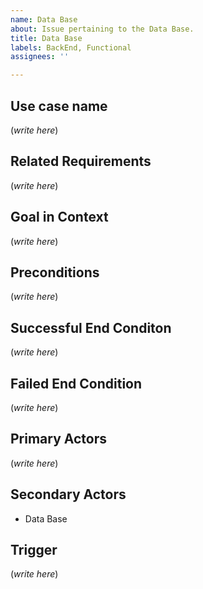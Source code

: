 ```yaml
---
name: Data Base
about: Issue pertaining to the Data Base.
title: Data Base
labels: BackEnd, Functional
assignees: ''

---
```


## Use case name

(*write here*)

## Related Requirements

(*write here*)

## Goal in Context

(*write here*)

## Preconditions

(*write here*)

## Successful End Conditon

(*write here*)

## Failed End Condition

(*write here*)

## Primary Actors

(*write here*)

## Secondary Actors

- Data Base

## Trigger

(*write here*)
